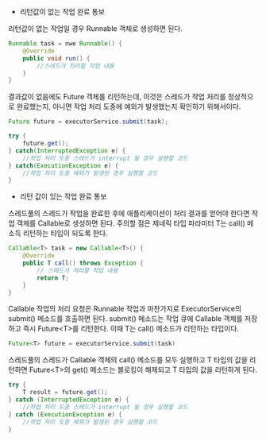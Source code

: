 - 리턴값이 없는 작업 완료 통보

리턴값이 없는 작업일 경우 Runnable 객체로 생성하면 된다.

```java
Runnable task = nwe Runnable() {
	@Override
	public void run() {
		//스레드가 처리할 작업 내용
	}
}
```

결과값이 없음에도 Future 객체를 리턴하는데, 이것은 스레드가 작업 처리를 정상적으로 완료했는지, 아니면 작업 처리 도중에 예외가 발생했는지 확인하기 위해서이다.

```java
Future future = executorService.submit(task);
```

```java
try {
	future.get();
} catch(InterruptedException e) {
	//작업 처리 도중 스레드가 interrupt 될 경우 실행할 코드
} catch(ExecutionException e) {
	//작업 처리 도중 예외가 발생된 경우 실행할 코드
}
```

- 리턴 값이 있는 작업 완료 통보

스레드풀의 스레드가 작업을 완료한 후에 애플리케이션이 처리 결과를 얻어야 한다면 작업 객체를 Callable로 생성하면 된다. 주의할 점은 제네릭 타입 파라미터 T는 call() 메소득 리턴하는 타입이 되도록 한다.

```java
Callable<T> task = new Callable<T>() {
	@Override
	public T call() throws Exception {
		// 스레드가 처리할 작업 내용
		return T;
	}
}
```

Callable 작업의 처리 요청은 Runnable 작업과 마찬가지로 ExecutorService의 submit() 메소드를 호출하면 된다. submit() 메소드는 작업 큐에 Callable 객체를 저장하고 즉시 Future\<T>를 리턴한다. 이때 T는 call() 메소드가 리턴하는 타입이다.

```java
Future<T> future = executorService.submit(task)
```

스레드풀의 스레드가 Callable 객체의 call() 메소드를 모두 실행하고 T 타입의 값을 리턴하면 Future\<T>의 get() 메소드는 블로킹이 해제되고 T 타입의 값을 리턴하게 된다.

```java
try {
	T result = future.get();
} catch (InterruptedException e) {
	//작업 처리 도중 스레드가 interrupt 될 경우 실행할 코드
} catch (ExecutionException e) {
	//작업 처리 도중 예외가 발생된 경우 실행할 코드
}
```

